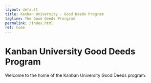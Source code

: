 ```yaml
---
layout: default
title: Kanban University - Good Deeds Program
tagline: The Good Deeds Prorgram
permalink: /index.html
ref: home
---
```


# Kanban University Good Deeds Program

Welcome to the home of the Kanban University Good Deeds program.

